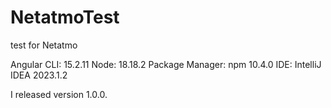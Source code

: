 # NetatmoTest
test for Netatmo

Angular CLI: 15.2.11
Node: 18.18.2
Package Manager: npm 10.4.0
IDE: IntelliJ IDEA 2023.1.2

I released version 1.0.0.
